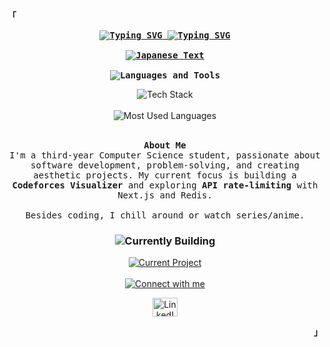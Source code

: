 <p align="left"><strong><samp>「</samp></strong></p>

<p align="center">
  <samp>
    <b>
      <a href="https://git.io/typing-svg">
        <img src="https://readme-typing-svg.demolab.com?font=Fira+Code&duration=1&pause=1000&color=F7F7F7&center=true&vCenter=true&repeat=false&random=false&width=700&lines=Hello+There!+I'm+Shivanshu" alt="Typing SVG" />
      </a>
      <a href="https://git.io/typing-svg">
        <img src="https://readme-typing-svg.demolab.com?font=Fira+Code&duration=1&pause=1000&color=F7F7F7&center=true&vCenter=true&repeat=false&random=false&width=700&lines=Computer+Science+%22Student%22" alt="Typing SVG" />
      </a>
      <br><br>
      <a href="https://git.io/typing-svg">
        <img src="https://readme-typing-svg.herokuapp.com?font=Fira+Code&pause=1000&color=BC83E3&center=true&vCenter=true&repeat=false&random=false&width=435&lines=%E3%80%8C%E6%9C%AC+%E7%89%A9+%E3%81%AE+%E6%9F%94+%E8%A1%93+%E3%82%92+%E8%A6%8B+%E3%81%9B+%E3%81%A6+%E3%82%84+%E3%82%8B%E3%80%8D" alt="Japanese Text" />
      </a>
      <br><br>
        <img src="https://readme-typing-svg.demolab.com?font=Fira+Code&duration=1&pause=1000&color=F7F7F7&center=true&vCenter=true&repeat=false&random=false&width=700&lines=Languages+and+Tools+I+use" alt="Languages and Tools" />
    </b>
  </samp>
</p>

<div align="center">
  <img src="https://skillicons.dev/icons?i=cpp,ts,react,nodejs,mongodb,postgres,tailwind,bash,next,obsidian,ubuntu" alt="Tech Stack" />
</div>

<br>

<div align="center">
  <img 
    src="https://github-readme-stats.vercel.app/api/top-langs/?username=ryomensukuna2003&border_radius=10&bg_color=0d1117&text_color=c9d1d9&border_color=BC83E3&title_color=58a6ff&icon_color=58a6ff&hide_border=false&hide=html,css&langs_count=4" 
    alt="Most Used Languages"
  />
</div>

<br>

<p align="center">
  <samp>
    <b>About Me</b>
    <br>
    I'm a third-year Computer Science student, passionate about software development, problem-solving, and creating aesthetic projects. My current focus is building a <strong>Codeforces Visualizer</strong> and exploring <strong>API rate-limiting</strong> with Next.js and Redis. 
    <br><br>
    Besides coding, I chill around or watch series/anime.
  </samp>
</p>


<div align="center">
  <h3>
    <img src="https://readme-typing-svg.demolab.com?font=Fira+Code&duration=1&pause=1000&color=F7F7F7&center=true&vCenter=true&repeat=false&random=false&width=700&lines=Currently Building 🛠️" alt="Currently Building" />
  </h3>
  <a href="your-project-link">
    <img src="https://github-readme-stats.vercel.app/api/pin/?username=ryomensukuna2003&repo=API-Rate-Limiting&border_color=BC83E3&bg_color=0D1117&title_color=C9D1D9&text_color=8B949E&icon_color=BC83E3" alt="Current Project" />
  </a>
</div>

<br>

<div align="center">
  <a href="https://git.io/typing-svg">
    <img src="https://readme-typing-svg.demolab.com?font=Fira+Code&duration=1&pause=1000&color=F7F7F7&center=true&vCenter=true&repeat=false&random=false&width=700&lines=Connect+with+me" alt="Connect with me" />
  </a>
  
  <p>
    <a href="https://linkedin.com/in/shivanshu-" target="_blank">
      <img src="https://raw.githubusercontent.com/rahuldkjain/github-profile-readme-generator/master/src/images/icons/Social/linked-in-alt.svg" alt="LinkedIn" height="30" width="40" />
    </a>
  </p>
</div>

<p align="right"><strong><samp>」</samp></strong></p>
